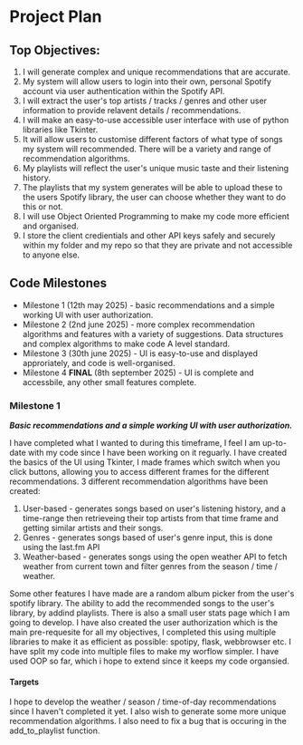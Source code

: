# Project Plan

## Top Objectives:
1. I will generate complex and unique recommendations that are accurate.
2. My system will allow users to login into their own, personal Spotify account via user authentication within the Spotify API.
3. I will extract the user's top artists / tracks / genres and other user information to provide relavent details / recommendations.
4. I will make an easy-to-use accessible user interface with use of python libraries like Tkinter.
5. It will allow users to customise different factors of what type of songs my system will recommended. There will be a variety and range of recommendation algorithms.
6. My playlists will reflect the user's unique music taste and their listening history.
7. The playlists that my system generates will be able to upload these to the users Spotify library, the user can choose whether they want to do this or not.
8. I will use Object Oriented Programming to make my code more efficient and organised.
9. I store the client credientials and other API keys safely and securely within my folder and my repo so that they are private and not accessible to anyone else.

## Code Milestones

- Milestone 1 (12th may 2025) - basic recommendations and a simple working UI with user authorization.
- Milestone 2 (2nd june 2025) - more complex recommendation algorithms and features with a variety of suggestions. Data structures and complex algorithms to make code A level standard. 
- Milestone 3 (30th june 2025) - UI is easy-to-use and displayed approriately, and code is well-organised.
- Milestone 4 **FINAL** (8th september 2025) - UI is complete and accessbile, any other small features complete.

### Milestone 1 

***Basic recommendations and a simple working UI with user authorization.***

I have completed what I wanted to during this timeframe, I feel I am up-to-date with my code since I have been working on it reguarly. 
I have created the basics of the UI using Tkinter, I made frames which switch when you click buttons, allowing you to access different frames for the different recommendations. 
3 different recommendation algorithms have been created:
1. User-based - generates songs based on user's listening history, and a time-range then retrieveing their top artists from that time frame and getting similar artists and their songs.
2. Genres - generates songs based of user's genre input, this is done using the last.fm API
3. Weather-based - generates songs using the open weather API to fetch weather from current town and filter genres from the season / time / weather.

Some other features I have made are a random album picker from the user's spotify library. The ability to add the recommended songs to the user's library, by addind playlists.
There is also a small user stats page which I am going to develop.
I have also created the user authorization which is the main pre-requesite for all my objectives, I completed this using multiple libraries to make it as efficient as possible: spotipy, flask, webbrowser etc.
I have split my code into multiple files to make my worflow simpler. I have used OOP so far, which i hope to extend since it keeps my code organsied.

#### Targets

I hope to develop the weather / season / time-of-day recommendations since I haven't completed it yet. I also wish to generate some more unique recommendation algorithms.
I also need to fix a bug that is occuring in the add_to_playlist function. 
